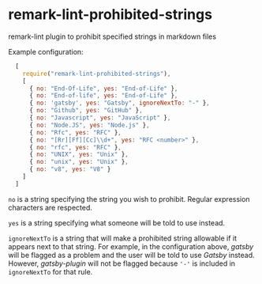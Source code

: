 # remark-lint-prohibited-strings
remark-lint plugin to prohibit specified strings in markdown files

Example configuration:

```javascript
  [
    require("remark-lint-prohibited-strings"),
    [
      { no: "End-Of-Life", yes: "End-of-Life" },
      { no: "End-of-life", yes: "End-of-Life" },
      { no: 'gatsby', yes: "Gatsby", ignoreNextTo: "-" },
      { no: "Github", yes: "GitHub" },
      { no: "Javascript", yes: "JavaScript" },
      { no: "Node.JS", yes: "Node.js" },
      { no: "Rfc", yes: "RFC" },
      { no: "[Rr][Ff][Cc]\\d+", yes: "RFC <number>" },
      { no: "rfc", yes: "RFC" },
      { no: "UNIX", yes: "Unix" },
      { no: "unix", yes: "Unix" },
      { no: "v8", yes: "V8" }
    ]
  ]
  ```

`no` is a string specifying the string you wish to prohibit. Regular expression
characters are respected.

`yes` is a string specifying what someone will be told to use instead.

`ignoreNextTo` is a string that will make a prohibited string allowable if it
appears next to that string. For example, in the configuration above, _gatsby_
will be flagged as a problem and the user will be told to use _Gatsby_ instead.
However, _gatsby-plugin_ will not be flagged because `'-'` is included in
`ignoreNextTo` for that rule.
